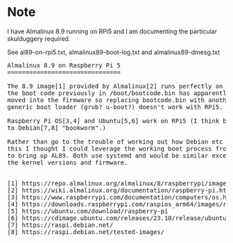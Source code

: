 # Note
I have Almalinux 8.9 running on RPi5 and I am documenting
the particular skulduggery required.

See al89-on-rpi5.txt, almalinux89-boot-log.txt and almalinux89-dmesg.txt
<pre>
Almalinux 8.9 on Raspberry Pi 5
===============================

The 8.9 image[1] provided by Almalinux[2] runs perfectly on RPi4 but
the boot code previously in /boot/bootcode.bin has apparently been
moved into the firmware so replacing bootcode.bin with another
generic boot loader (grub? u-boot?) doesn't work with RPi5.

Raspberry Pi OS[3,4] and Ubuntu[5,6] work on RPi5 (I think both due
to Debian[7,8] "bookworm".)

Rather than go to the trouble of working out how Debian etc manage
this I thought I could leverage the working boot process from RaspiOS
to bring up AL89. Both use systemd and would be similar except for
the kernel versions and firmware.


[1] https://repo.almalinux.org/almalinux/8/raspberrypi/images/AlmaLinux-8-RaspberryPi-8.9-20231127.aarch64.raw.xz
[2] https://wiki.almalinux.org/documentation/raspberry-pi.html#about-raspberry-pi
[3] https://www.raspberrypi.com/documentation/computers/os.html
[4] https://downloads.raspberrypi.com/raspios_arm64/images/raspios_arm64-2024-03-15/2024-03-15-raspios-bookworm-arm64.img.xz
[5] https://ubuntu.com/download/raspberry-pi
[6] https://cdimage.ubuntu.com/releases/23.10/release/ubuntu-23.10-preinstalled-desktop-arm64+raspi.img.xz
[7] https://raspi.debian.net/
[8] https://raspi.debian.net/tested-images/

</pre>
